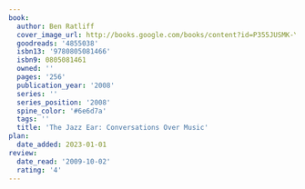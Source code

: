 ```yaml
---
book:
  author: Ben Ratliff
  cover_image_url: http://books.google.com/books/content?id=P355JUSMK-YC&printsec=frontcover&img=1&zoom=1&edge=curl&source=gbs_api
  goodreads: '4855038'
  isbn13: '9780805081466'
  isbn9: 0805081461
  owned: ''
  pages: '256'
  publication_year: '2008'
  series: ''
  series_position: '2008'
  spine_color: '#6e6d7a'
  tags: ''
  title: 'The Jazz Ear: Conversations Over Music'
plan:
  date_added: 2023-01-01
review:
  date_read: '2009-10-02'
  rating: '4'
---
```

